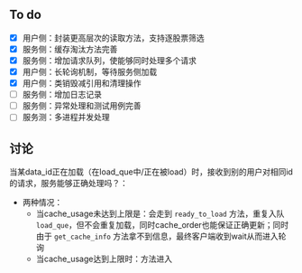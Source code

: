 ## To do
- [x] 用户侧：封装更高层次的读取方法，支持逐股票筛选
- [x] 服务侧：缓存淘汰方法完善
- [x] 服务侧：增加请求队列，使能够同时处理多个请求
- [x] 用户侧：长轮询机制，等待服务侧加载
- [x] 用户侧：类销毁减引用和清理操作
- [ ] 服务侧：增加日志记录
- [ ] 服务侧：异常处理和测试用例完善
- [ ] 服务测：多进程并发处理

## 讨论
当某data_id正在加载（在load_que中/正在被load）时，接收到别的用户对相同id的请求，服务能够正确处理吗？：
- 两种情况：
  - 当cache_usage未达到上限是：会走到 `ready_to_load` 方法，重复入队`load_que`，但不会重复加载，同时cache_order也能保证正确更新；同时由于 `get_cache_info` 方法拿不到信息，最终客户端收到wait从而进入轮询
  - 当cache_usage达到上限时：方法进入